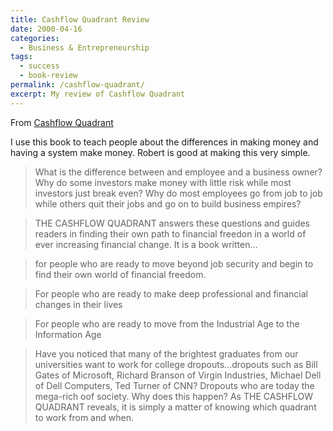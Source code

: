 ```yaml
---
title: Cashflow Quadrant Review
date: 2000-04-16
categories:
  - Business & Entrepreneurship
tags:
  - success
  - book-review
permalink: /cashflow-quadrant/
excerpt: My review of Cashflow Quadrant
---
```

From [Cashflow Quadrant](https://amzn.to/4cCta1g)

I use this book to teach people about the differences in making money and having a system make money.  Robert is good at making this very simple.

>What is the difference between and employee and a business owner? Why do some investors make money with little risk while most investors just break even? Why do most employees go from job to job while others quit their jobs and go on to build business empires?

>THE CASHFLOW QUADRANT answers these questions and guides readers in finding their own path to financial freedon in a world of ever increasing financial change. It is a book written...

>for people who are ready to move beyond job security and begin to find their own world of financial freedom.

>For people who are ready to make deep professional and financial changes in their lives

>For people who are ready to move from the Industrial Age to the Information Age

>Have you noticed that many of the brightest graduates from our universities want to work for college dropouts...dropouts such as Bill Gates of Microsoft, Richard Branson of Virgin Industries, Michael Dell of Dell Computers, Ted Turner of CNN? Dropouts who are today the mega-rich oof society. Why does this happen? As THE CASHFLOW QUADRANT reveals, it is simply a matter of knowing which quadrant to work from and when.